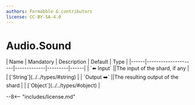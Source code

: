 ```yaml
---
authors: Formabble & contributors
license: CC-BY-SA-4.0
---
```



# Audio.Sound

<div class="sh-parameters" markdown="1">
| Name | Mandatory | Description | Default | Type |
|------|---------------------|-------------|---------|------|
| `⬅️ Input` ||The input of the shard, if any | | [`String`](../../types/#string) |
| `Output ➡️` ||The resulting output of the shard | | [`Object`](../../types/#object) |

</div>



--8<-- "includes/license.md"

